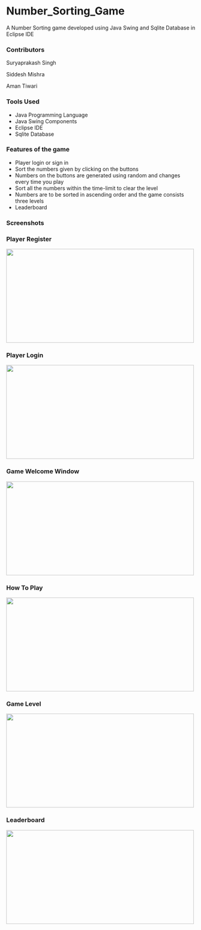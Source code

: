 # Number_Sorting_Game

A Number Sorting game developed using Java Swing and Sqlite Database in Eclipse IDE


### Contributors
Suryaprakash Singh

Siddesh Mishra

Aman Tiwari

### Tools Used
* Java Programming Language
* Java Swing Components
* Eclipse IDE
* Sqlite Database



### Features of the game
* Player login or sign in
* Sort the numbers given by clicking on the buttons
* Numbers on the buttons are generated using random and changes every time you play
* Sort all the numbers within the time-limit to clear the level
* Numbers are to be sorted in ascending order and the game consists three levels
* Leaderboard


### Screenshots

### Player Register

<img src="https://user-images.githubusercontent.com/87600051/148646035-8dac00d5-d293-4c14-b272-1c28ec013164.png" width="500" height="250">




### Player Login

<img src="https://user-images.githubusercontent.com/87600051/148646200-f4be5e40-2bc0-49cc-8e23-eeeaf1a80193.png" width="500" height="250">




### Game Welcome Window

<img src="https://user-images.githubusercontent.com/87600051/148646264-83210065-3448-4f1e-a566-6bec7a1a2adb.png" width="500" height="250">





### How To Play

<img src="https://user-images.githubusercontent.com/87600051/148646302-20531af0-4264-4dbc-a519-a1349d967fd4.png" width="500" height="250">





### Game Level

<img src="https://user-images.githubusercontent.com/87600051/148646335-ff83ae2d-0fee-498b-b457-fe494ca9a194.png" width="500" height="250">



### Leaderboard

<img src="https://user-images.githubusercontent.com/87600051/148646381-466963ed-7fcb-4bc6-be3d-d05c9d3d6606.png" width="500" height="250">




